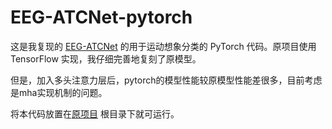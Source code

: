 # EEG-ATCNet-pytorch

这是我复现的 [EEG-ATCNet](https://ieeexplore.ieee.org/document/9852687) 的用于运动想象分类的 PyTorch 代码。原项目使用 TensorFlow 实现，我仔细完善地复刻了原模型。

但是，加入多头注意力层后，pytorch的模型性能较原模型性能差很多，目前考虑是mha实现机制的问题。

将本代码放置在[原项目](https://github.com/ChangdeDu/BraVL) 根目录下就可运行。
